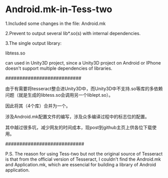 # Android.mk-in-Tess-two

1.Included some changes in the file: Android.mk


2.Prevent to output several lib*.so(s) with internal dependencies.


3.The single output library: 

libtess.so 

can used in Unity3D project, since a Unity3D project on Android or IPhone doesn't support multiple dependencies of libraries.

###########################

由于有需要将tesseract整合进Unity3D中，而Unity3D中不支持.so等库的多依赖问题（就是生成的libtess.so会调用另一个liblept.so）。

因此将其（4个库）合并为一个。

涉及Android.mk配置文件的编写，涉及众多编译过程中的标志位的配置。

其中越过很多坑，减少网友的时间成本，现post到github主页上供各位下载使用。

############################

P.S. The reason for using Tess-two but not the original source of Tesseract is that from the official version of Tesseract, I couldn't find the Android.mk and Application.mk, which are essencial for building a library of Android application.
